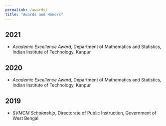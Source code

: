 ```yaml
---
permalink: /awards/
title: "Awards and Honors"
---
```


## 2021
- *Academic Excellence Award*, Department of Mathematics and Statistics, Indian Institute of Technology, Kanpur

## 2020
- *Academic Excellence Award*, Department of Mathematics and Statistics, Indian Institute of Technology, Kanpur

## 2019
- *SVMCM Scholarship*, Directorate of Public Instruction, Government of West Bengal
